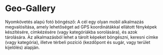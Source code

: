 # Geo-Gallery

Nyomkövetés alapú fotó böngésző: A cél egy olyan mobil alkalmazás megvalósítása, amely lehetőséget ad GPS koordinátákkal ellátott fényképek készítésére, címkézésére (vagy kategóriákba sorolására), és azok tárolására. Az alkalmazásból lehet a tárolt képeket böngészni, keresni címke (vagy kategória), illetve térbeli pozíció (kezdőpont és sugár, vagy terület kijelölés) alapján.
